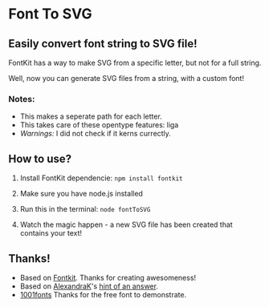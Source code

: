 # Font To SVG

## Easily convert font string to SVG file!

FontKit has a way to make SVG from a specific letter, but not for a full string.

Well, now you can generate SVG files from a string, with a custom font!

### Notes:

 - This makes a seperate path for each letter.
 - This takes care of these opentype features: liga
 - *Warnings:* I did not check if it kerns currectly.


## How to use?

1. Install FontKit dependencie: ``` npm install fontkit ```

2. Make sure you have node.js installed

3. Run this in the terminal: ``` node fontToSVG ```

4. Watch the magic happen - a new SVG file has been created that contains your text! 


## Thanks!

- Based on [Fontkit](https://github.com/foliojs/fontkit). Thanks for creating awesomeness!
- Based on [AlexandraK](https://github.com/AlexandraK)'s [hint of an answer](https://github.com/foliojs/fontkit/issues/148).
- [1001fonts](1001fonts.com) Thanks for the free font to demonstrate.
